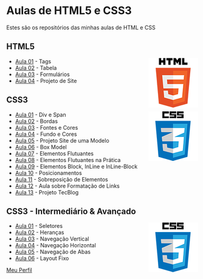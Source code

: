 # Aulas de HTML5 e CSS3
Estes são os repositórios das minhas aulas de HTML e CSS


## HTML5

<img align="right" src="img/html.png" width="130">

* [Aula 01](https://github.com/phStefen/aulas-html-css/tree/master/projetos/html/aula-01) - Tags
* [Aula 02](https://github.com/phStefen/aulas-html-css/tree/master/projetos/html/aula-02) - Tabela
* [Aula 03](https://github.com/phStefen/aulas-html-css/tree/master/projetos/html/aula-03) - Formulários
* [Aula 04](https://github.com/phStefen/aulas-html-css/tree/master/projetos/html/aula-04) - Projeto de Site


## CSS3

<img align="right" src="img/css.png" width="130">

* [Aula 01](https://github.com/phStefen/aulas-html-css/tree/master/projetos/css/aula-01) - Div e Span
* [Aula 02](https://github.com/phStefen/aulas-html-css/tree/master/projetos/css/aula-02) - Bordas
* [Aula 03](https://github.com/phStefen/aulas-html-css/tree/master/projetos/css/aula-03) - Fontes e Cores
* [Aula 04](https://github.com/phStefen/aulas-html-css/tree/master/projetos/css/aula-04) - Fundo e Cores
* [Aula 05](https://github.com/phStefen/aulas-html-css/tree/master/projetos/css/aula-05) - Projeto Site de uma Modelo
* [Aula 06](https://github.com/phStefen/aulas-html-css/tree/master/projetos/css/aula-06) - Box Model
* [Aula 07](https://github.com/phStefen/aulas-html-css/tree/master/projetos/css/aula-07) - Elementos Flutuantes
* [Aula 08](https://github.com/phStefen/aulas-html-css/tree/master/projetos/css/aula-08) - Elementos Flutuantes na Prática
* [Aula 09](https://github.com/phStefen/aulas-html-css/tree/master/projetos/css/aula-09) - Elementos Block, InLine e InLine-Block
* [Aula 10](https://github.com/phStefen/aulas-html-css/tree/master/projetos/css/aula-10) - Posicionamentos
* [Aula 11](https://github.com/phStefen/aulas-html-css/tree/master/projetos/css/aula-11) - Sobreposição de Elementos
* [Aula 12](https://github.com/phStefen/aulas-html-css/tree/master/projetos/css/aula-12) - Aula sobre Formatação de Links
* [Aula 13](https://github.com/phStefen/aulas-html-css/tree/master/projetos/css/aula-13) - Projeto TecBlog




## CSS3 - Intermediário & Avançado

<img align="right" src="img/css.png" width="130">

* [Aula 01](https://github.com/phStefen/aulas-html-css/tree/master/projetos/css-avancado/aula-01) - Seletores
* [Aula 02](https://github.com/phStefen/aulas-html-css/tree/master/projetos/css-avancado/aula-02) - Heranças
* [Aula 03](https://github.com/phStefen/aulas-html-css/tree/master/projetos/css-avancado/aula-03) - Navegação Vertical
* [Aula 04](https://github.com/phStefen/aulas-html-css/tree/master/projetos/css-avancado/aula-04) - Navegação Horizontal
* [Aula 05](https://github.com/phStefen/aulas-html-css/tree/master/projetos/css-avancado/aula-05) - Navegação de Abas
* [Aula 06](https://github.com/phStefen/aulas-html-css/tree/master/projetos/css-avancado/aula-06) - Layout Fixo

[Meu Perfil](http://phstefen.github.io/)
